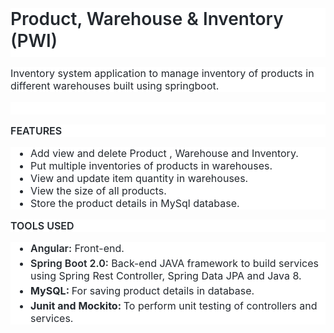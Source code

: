<h1 dir="auto" style='box-sizing: border-box; font-size: 2em; margin-top: 0px !important; margin-right: 0px; margin-bottom: 16px; margin-left: 0px; font-weight: 600; line-height: 1.25; padding-bottom: 0.3em; border-bottom: 1px solid var(--color-border-muted); color: rgb(36, 41, 47); font-family: -apple-system, "system-ui", "Segoe UI", Helvetica, Arial, sans-serif, "Apple Color Emoji", "Segoe UI Emoji"; font-style: normal; font-variant-ligatures: normal; font-variant-caps: normal; letter-spacing: normal; orphans: 2; text-align: start; text-indent: 0px; text-transform: none; white-space: normal; widows: 2; word-spacing: 0px; -webkit-text-stroke-width: 0px; background-color: rgb(255, 255, 255); text-decoration-thickness: initial; text-decoration-style: initial; text-decoration-color: initial;'>Product, Warehouse &amp; Inventory (PWI)</h1>
<p dir="auto" style='box-sizing: border-box; margin-top: 0px; margin-bottom: 16px; color: rgb(36, 41, 47); font-family: -apple-system, "system-ui", "Segoe UI", Helvetica, Arial, sans-serif, "Apple Color Emoji", "Segoe UI Emoji"; font-size: 16px; font-style: normal; font-variant-ligatures: normal; font-variant-caps: normal; font-weight: 400; letter-spacing: normal; orphans: 2; text-align: start; text-indent: 0px; text-transform: none; white-space: normal; widows: 2; word-spacing: 0px; -webkit-text-stroke-width: 0px; background-color: rgb(255, 255, 255); text-decoration-thickness: initial; text-decoration-style: initial; text-decoration-color: initial;'>Inventory system application to manage inventory of products in different warehouses built using springboot.</p>
<p dir="auto" style='box-sizing: border-box; margin-top: 0px; margin-bottom: 16px; color: rgb(36, 41, 47); font-family: -apple-system, "system-ui", "Segoe UI", Helvetica, Arial, sans-serif, "Apple Color Emoji", "Segoe UI Emoji"; font-size: 16px; font-style: normal; font-variant-ligatures: normal; font-variant-caps: normal; font-weight: 400; letter-spacing: normal; orphans: 2; text-align: start; text-indent: 0px; text-transform: none; white-space: normal; widows: 2; word-spacing: 0px; -webkit-text-stroke-width: 0px; background-color: rgb(255, 255, 255); text-decoration-thickness: initial; text-decoration-style: initial; text-decoration-color: initial;'><br></p>
<p dir="auto" style='box-sizing: border-box; margin-top: 0px; margin-bottom: 16px; color: rgb(36, 41, 47); font-family: -apple-system, "system-ui", "Segoe UI", Helvetica, Arial, sans-serif, "Apple Color Emoji", "Segoe UI Emoji"; font-size: 16px; font-style: normal; font-variant-ligatures: normal; font-variant-caps: normal; font-weight: 400; letter-spacing: normal; orphans: 2; text-align: start; text-indent: 0px; text-transform: none; white-space: normal; widows: 2; word-spacing: 0px; -webkit-text-stroke-width: 0px; background-color: rgb(255, 255, 255); text-decoration-thickness: initial; text-decoration-style: initial; text-decoration-color: initial;'><strong style="box-sizing: border-box; font-weight: 600;">FEATURES</strong></p>
<ul dir="auto" style='box-sizing: border-box; padding-left: 2em; margin-top: 0px; margin-bottom: 16px; color: rgb(36, 41, 47); font-family: -apple-system, "system-ui", "Segoe UI", Helvetica, Arial, sans-serif, "Apple Color Emoji", "Segoe UI Emoji"; font-size: 16px; font-style: normal; font-variant-ligatures: normal; font-variant-caps: normal; font-weight: 400; letter-spacing: normal; orphans: 2; text-align: start; text-indent: 0px; text-transform: none; white-space: normal; widows: 2; word-spacing: 0px; -webkit-text-stroke-width: 0px; background-color: rgb(255, 255, 255); text-decoration-thickness: initial; text-decoration-style: initial; text-decoration-color: initial;'>
    <li style="box-sizing: border-box;">Add view and delete Product , Warehouse and Inventory.</li>
    <li style="box-sizing: border-box;">Put multiple inventories of products in warehouses.</li>
    <li style="box-sizing: border-box;">View and update item quantity in warehouses.</li>
    <li style="box-sizing: border-box;">View the size of all products.</li>
    <li style="box-sizing: border-box;">Store the product details in MySql database.</li>
</ul>
<p dir="auto" style='box-sizing: border-box; margin-top: 0px; margin-bottom: 16px; color: rgb(36, 41, 47); font-family: -apple-system, "system-ui", "Segoe UI", Helvetica, Arial, sans-serif, "Apple Color Emoji", "Segoe UI Emoji"; font-size: 16px; font-style: normal; font-variant-ligatures: normal; font-variant-caps: normal; font-weight: 400; letter-spacing: normal; orphans: 2; text-align: start; text-indent: 0px; text-transform: none; white-space: normal; widows: 2; word-spacing: 0px; -webkit-text-stroke-width: 0px; background-color: rgb(255, 255, 255); text-decoration-thickness: initial; text-decoration-style: initial; text-decoration-color: initial;'><strong style="box-sizing: border-box; font-weight: 600;">TOOLS USED</strong></p>
<ul dir="auto" style='box-sizing: border-box; padding-left: 2em; margin-top: 0px; margin-bottom: 16px; color: rgb(36, 41, 47); font-family: -apple-system, "system-ui", "Segoe UI", Helvetica, Arial, sans-serif, "Apple Color Emoji", "Segoe UI Emoji"; font-size: 16px; font-style: normal; font-variant-ligatures: normal; font-variant-caps: normal; font-weight: 400; letter-spacing: normal; orphans: 2; text-align: start; text-indent: 0px; text-transform: none; white-space: normal; widows: 2; word-spacing: 0px; -webkit-text-stroke-width: 0px; background-color: rgb(255, 255, 255); text-decoration-thickness: initial; text-decoration-style: initial; text-decoration-color: initial;'>
    <li style="box-sizing: border-box;"><strong style="box-sizing: border-box; font-weight: 600;">Angular:</strong> Front-end.</li>
    <li style="box-sizing: border-box; margin-top: 0.25em;"><strong style="box-sizing: border-box; font-weight: 600;">Spring Boot 2.0:</strong> Back-end JAVA framework to build services using Spring Rest Controller, Spring Data JPA and Java 8.</li>
    <li style="box-sizing: border-box; margin-top: 0.25em;"><strong>MySQL:&nbsp;</strong>For saving product details in database.</li>
    <li style="box-sizing: border-box; margin-top: 0.25em;"><strong>Junit and Mockito:&nbsp;</strong>To perform unit testing of controllers and services.</li>
</ul>
